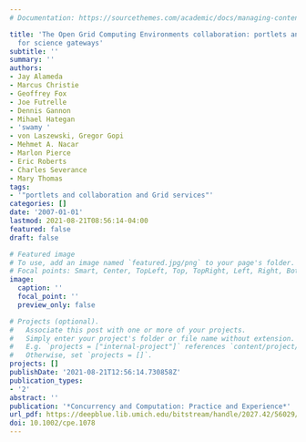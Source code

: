```yaml
---
# Documentation: https://sourcethemes.com/academic/docs/managing-content/

title: 'The Open Grid Computing Environments collaboration: portlets and services
  for science gateways'
subtitle: ''
summary: ''
authors:
- Jay Alameda
- Marcus Christie
- Geoffrey Fox
- Joe Futrelle
- Dennis Gannon
- Mihael Hategan
- 'swamy '
- von Laszewski, Gregor Gopi
- Mehmet A. Nacar
- Marlon Pierce
- Eric Roberts
- Charles Severance
- Mary Thomas
tags:
- '"portlets and collaboration and Grid services"'
categories: []
date: '2007-01-01'
lastmod: 2021-08-21T08:56:14-04:00
featured: false
draft: false

# Featured image
# To use, add an image named `featured.jpg/png` to your page's folder.
# Focal points: Smart, Center, TopLeft, Top, TopRight, Left, Right, BottomLeft, Bottom, BottomRight.
image:
  caption: ''
  focal_point: ''
  preview_only: false

# Projects (optional).
#   Associate this post with one or more of your projects.
#   Simply enter your project's folder or file name without extension.
#   E.g. `projects = ["internal-project"]` references `content/project/deep-learning/index.md`.
#   Otherwise, set `projects = []`.
projects: []
publishDate: '2021-08-21T12:56:14.730858Z'
publication_types:
- '2'
abstract: ''
publication: '*Concurrency and Computation: Practice and Experience*'
url_pdf: https://deepblue.lib.umich.edu/bitstream/handle/2027.42/56029/1078_ftp.pdf
doi: 10.1002/cpe.1078
---
```

